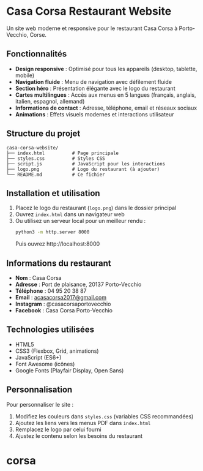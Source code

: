 # Casa Corsa Restaurant Website

Un site web moderne et responsive pour le restaurant Casa Corsa à Porto-Vecchio, Corse.

## Fonctionnalités

- **Design responsive** : Optimisé pour tous les appareils (desktop, tablette, mobile)
- **Navigation fluide** : Menu de navigation avec défilement fluide
- **Section héro** : Présentation élégante avec le logo du restaurant
- **Cartes multilingues** : Accès aux menus en 5 langues (français, anglais, italien, espagnol, allemand)
- **Informations de contact** : Adresse, téléphone, email et réseaux sociaux
- **Animations** : Effets visuels modernes et interactions utilisateur

## Structure du projet

```
casa-corsa-website/
├── index.html          # Page principale
├── styles.css          # Styles CSS
├── script.js           # JavaScript pour les interactions
├── logo.png            # Logo du restaurant (à ajouter)
└── README.md           # Ce fichier
```

## Installation et utilisation

1. Placez le logo du restaurant (`logo.png`) dans le dossier principal
2. Ouvrez `index.html` dans un navigateur web
3. Ou utilisez un serveur local pour un meilleur rendu :
   ```bash
   python3 -m http.server 8000
   ```
   Puis ouvrez http://localhost:8000

## Informations du restaurant

- **Nom** : Casa Corsa
- **Adresse** : Port de plaisance, 20137 Porto-Vecchio
- **Téléphone** : 04 95 20 38 87
- **Email** : acasacorsa2017@gmail.com
- **Instagram** : @casacorsaportovecchio
- **Facebook** : Casa Corsa Porto-Vecchio

## Technologies utilisées

- HTML5
- CSS3 (Flexbox, Grid, animations)
- JavaScript (ES6+)
- Font Awesome (icônes)
- Google Fonts (Playfair Display, Open Sans)

## Personnalisation

Pour personnaliser le site :
1. Modifiez les couleurs dans `styles.css` (variables CSS recommandées)
2. Ajoutez les liens vers les menus PDF dans `index.html`
3. Remplacez le logo par celui fourni
4. Ajustez le contenu selon les besoins du restaurant
# corsa
